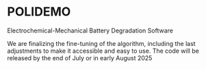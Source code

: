 # POLIDEMO
Electrochemical-Mechanical Battery Degradation Software

We are finalizing the fine-tuning of the algorithm, including the last adjustments to make it accessible and easy to use. The code will be released by the end of July or in early August 2025
